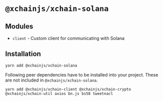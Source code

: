 # `@xchainjs/xchain-solana`

## Modules

- `client` - Custom client for communicating with Solana

## Installation

```
yarn add @xchainjs/xchain-solana
```

Following peer dependencies have to be installed into your project. These are not included in `@xchainjs/xchain-solana`.

```
yarn add @xchainjs/xchain-client @xchainjs/xchain-crypto @xchainjs/xchain-util axios bn.js bs58 tweetnacl
```
